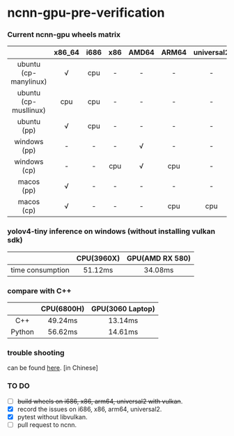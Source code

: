 # ncnn-gpu-pre-verification
### Current ncnn-gpu wheels matrix 

|                       | x86_64 | i686 | x86  | AMD64 | ARM64 | universal2 |
| :-------------------: | :----: | :--: | :--: | :---: | :---: | :--------: |
| ubuntu (cp-manylinux) |   √    | cpu  |  -   |   -   |   -   |     -      |
| ubuntu (cp-musllinux) |  cpu   | cpu  |  -   |   -   |   -   |     -      |
|      ubuntu (pp)      |   √    | cpu  |  -   |   -   |   -   |     -      |
|     windows (pp)      |   -    |  -   |  -   |   √   |   -   |     -      |
|     windows (cp)      |   -    |  -   | cpu  |   √   |  cpu  |     -      |
|      macos (pp)       |   √    |  -   |  -   |   -   |   -   |     -      |
|      macos (cp)       |   √    |  -   |  -   |   -   |  cpu  |    cpu     |

### yolov4-tiny inference on windows  (without installing vulkan sdk)

|                  | CPU(3960X) | GPU(AMD RX 580) |
| :--------------: | :--------: | :-------------: |
| time consumption |  51.12ms   |     34.08ms     |

### compare with C++

|        | CPU(6800H) | GPU(3060 Laptop) |
| :----: | :--------: | :--------------: |
|  C++   |  49.24ms   |     13.14ms      |
| Python |  56.62ms   |     14.61ms      |

### trouble shooting

can be found [here](https://github.com/Hideousmon/ncnn-gpu-pre-verification/blob/main/troubleshooting.md). [in Chinese]

### TO DO

- [ ] ~~build wheels on i686, x86, arm64, universal2 with vulkan~~.
- [x] record the issues on i686, x86, arm64, universal2.
- [x] pytest without libvulkan.
- [ ] pull request to ncnn.